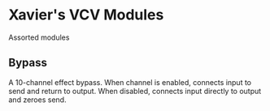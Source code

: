 # Xavier's VCV Modules

Assorted modules

## Bypass

A 10-channel effect bypass. When channel is enabled, connects input to send and
return to output. When disabled, connects input directly to output and zeroes
send.
